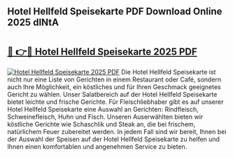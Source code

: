 ## Hotel Hellfeld Speisekarte PDF Download Online 2025 dINtA

# <h2><a href="http://gc9nmc.nevu.top/?p=Hotel+Hellfeld+Speisekarte">🔗 👉🔴 Hotel Hellfeld Speisekarte 2025 PDF</a></h2>

[![Hotel Hellfeld Speisekarte 2025 PDF](https://i.imgur.com/dBaPXMq.png)](http://gc9nmc.nevu.top/?p=Hotel+Hellfeld+Speisekarte)
Die Hotel Hellfeld Speisekarte ist nicht nur eine Liste von Gerichten in einem Restaurant oder Café, sondern auch Ihre Möglichkeit, ein köstliches und für Ihren Geschmack geeignetes Gericht zu wählen. Unser Salatbereich auf der Hotel Hellfeld Speisekarte bietet leichte und frische Gerichte. Für Fleischliebhaber gibt es auf unserer Hotel Hellfeld Speisekarte eine Auswahl an Gerichten: Rindfleisch, Schweinefleisch, Huhn und Fisch. Unseren Auserwählten bieten wir köstliche Gerichte wie Schaschlik und Steak an, die bei frischem, natürlichem Feuer zubereitet werden. In jedem Fall sind wir bereit, Ihnen bei der Auswahl der Speisen auf der Hotel Hellfeld Speisekarte zu helfen und Ihnen einen komfortablen und angenehmen Service zu bieten.
